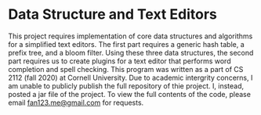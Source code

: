 # Data Structure and Text Editors

This project requires implementation of core data structures and algorithms for a simplified text editors. The first part requires a generic hash table, a prefix tree, and a bloom filter. Using these three data structures, the second part requires us to create plugins for a text editor that performs word completion and spell checking. This program was written as a part of CS 2112 (fall 2020) at Cornell University. Due to academic intergrity concerns, I am unable to publicly publish the full repository of thie project. I, instead, posted a jar file of the project. To view the full contents of the code, please email fan123.me@gmail.com for requests.
